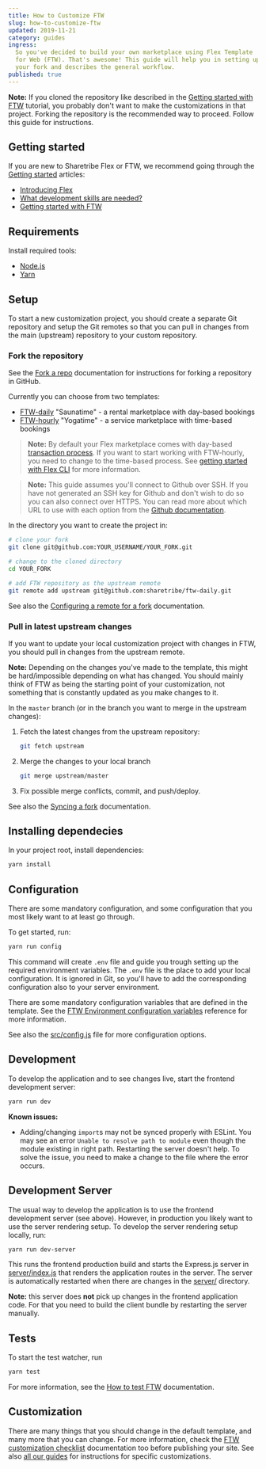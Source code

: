 ```yaml
---
title: How to Customize FTW
slug: how-to-customize-ftw
updated: 2019-11-21
category: guides
ingress:
  So you've decided to build your own marketplace using Flex Template
  for Web (FTW). That's awesome! This guide will help you in setting up
  your fork and describes the general workflow.
published: true
---
```


**Note:** If you cloned the repository like described in the
[Getting started with FTW](/introduction/getting-started-with-ftw-daily/)
tutorial, you probably don't want to make the customizations in that
project. Forking the repository is the recommended way to proceed.
Follow this guide for instructions.

## Getting started

If you are new to Sharetribe Flex or FTW, we recommend going through the
[Getting started](/background/getting-started/) articles:

- [Introducing Flex](/introduction/introducing-flex/)
- [What development skills are needed?](/introduction/development-skills/)
- [Getting started with FTW](/introduction/getting-started-with-ftw-daily/)

## Requirements

Install required tools:

- [Node.js](https://nodejs.org/)
- [Yarn](https://yarnpkg.com/)

## Setup

To start a new customization project, you should create a separate Git
repository and setup the Git remotes so that you can pull in changes
from the main (upstream) repository to your custom repository.

### Fork the repository

See the [Fork a repo](https://help.github.com/en/articles/fork-a-repo)
documentation for instructions for forking a repository in GitHub.

Currently you can choose from two templates:

- [FTW-daily](https://github.com/sharetribe/ftw-daily) "Saunatime" - a
  rental marketplace with day-based bookings
- [FTW-hourly](https://github.com/sharetribe/ftw-hourly) "Yogatime" - a
  service marketplace with time-based bookings

> **Note:** By default your Flex marketplace comes with day-based
> [transaction process](/background/transaction-process/). If you want
> to start working with FTW-hourly, you need to change to the time-based
> process. See
> [getting started with Flex CLI](/flex-cli/getting-started-with-flex-cli/)
> for more information.

> **Note:** This guide assumes you'll connect to Github over SSH. If you
> have not generated an SSH key for Github and don't wish to do so you
> can also connect over HTTPS. You can read more about which URL to use
> with each option from the
> [Github documentation](https://help.github.com/en/github/using-git/which-remote-url-should-i-use).

In the directory you want to create the project in:

```bash
# clone your fork
git clone git@github.com:YOUR_USERNAME/YOUR_FORK.git

# change to the cloned directory
cd YOUR_FORK

# add FTW repository as the upstream remote
git remote add upstream git@github.com:sharetribe/ftw-daily.git
```

See also the
[Configuring a remote for a fork](https://help.github.com/en/articles/configuring-a-remote-for-a-fork)
documentation.

### Pull in latest upstream changes

If you want to update your local customization project with changes in
FTW, you should pull in changes from the upstream remote.

**Note:** Depending on the changes you've made to the template, this
might be hard/impossible depending on what has changed. You should
mainly think of FTW as being the starting point of your customization,
not something that is constantly updated as you make changes to it.

In the `master` branch (or in the branch you want to merge in the
upstream changes):

1.  Fetch the latest changes from the upstream repository:

    ```bash
    git fetch upstream
    ```

1.  Merge the changes to your local branch

    ```bash
    git merge upstream/master
    ```

1.  Fix possible merge conflicts, commit, and push/deploy.

See also the
[Syncing a fork](https://help.github.com/en/articles/syncing-a-fork)
documentation.

## Installing dependecies

In your project root, install dependencies:

```bash
yarn install
```

## Configuration

There are some mandatory configuration, and some configuration that you
most likely want to at least go through.

To get started, run:

```bash
yarn run config
```

This command will create `.env` file and guide you trough setting up the
required environment variables. The `.env` file is the place to add your
local configuration. It is ignored in Git, so you'll have to add the
corresponding configuration also to your server environment.

There are some mandatory configuration variables that are defined in the
template. See the
[FTW Environment configuration variables](/ftw-configuration/ftw-env/)
reference for more information.

See also the
[src/config.js](https://github.com/sharetribe/ftw-daily/blob/master/src/config.js)
file for more configuration options.

## Development

To develop the application and to see changes live, start the frontend
development server:

```bash
yarn run dev
```

**Known issues:**

- Adding/changing `import`s may not be synced properly with ESLint. You
  may see an error `Unable to resolve path to module` even though the
  module existing in right path. Restarting the server doesn't help. To
  solve the issue, you need to make a change to the file where the error
  occurs.

## Development Server

The usual way to develop the application is to use the frontend
development server (see above). However, in production you likely want
to use the server rendering setup. To develop the server rendering setup
locally, run:

```bash
yarn run dev-server
```

This runs the frontend production build and starts the Express.js server
in
[server/index.js](https://github.com/sharetribe/ftw-daily/blob/master/server/index.js)
that renders the application routes in the server. The server is
automatically restarted when there are changes in the
[server/](https://github.com/sharetribe/ftw-daily/tree/master/server)
directory.

**Note:** this server does **not** pick up changes in the frontend
application code. For that you need to build the client bundle by
restarting the server manually.

## Tests

To start the test watcher, run

```bash
yarn test
```

For more information, see the
[How to test FTW](/ftw-testing-error-handling/how-to-test-ftw/)
documentation.

## Customization

There are many things that you should change in the default template,
and many more that you can change. For more information, check the
[FTW customization checklist](/guides/ftw-customization-checklist/)
documentation too before publishing your site. See also
[all our guides](/guides/) for instructions for specific customizations.
